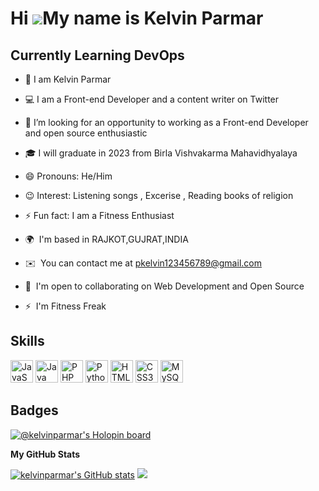 Hi ![](https://user-images.githubusercontent.com/18350557/176309783-0785949b-9127-417c-8b55-ab5a4333674e.gif)My name is Kelvin Parmar
=====================================================================================================================================

Currently Learning DevOps
-----------------------------------------

* 👀 I am Kelvin Parmar 
* 💻 I am a Front-end Developer and a content writer on Twitter 
* 🤔 I’m looking for an opportunity to working as a Front-end Developer and open source enthusiastic 
* 🎓 I will graduate in 2023 from Birla Vishvakarma Mahavidhyalaya 
* 😄 Pronouns: He/Him 
* 😉 Interest: Listening songs , Excerise , Reading books of religion
* ⚡ Fun fact: I am a Fitness Enthusiast

* 🌍  I'm based in RAJKOT,GUJRAT,INDIA
* ✉️  You can contact me at [pkelvin123456789@gmail.com](mailto:pkelvin123456789@gmail.com)
* 🤝  I'm open to collaborating on Web Development and Open Source
* ⚡  I'm Fitness Freak

## Skills

<p align="left">
<a href="https://developer.mozilla.org/en-US/docs/Web/JavaScript" target="_blank" rel="noreferrer"><img src="https://raw.githubusercontent.com/danielcranney/readme-generator/main/public/icons/skills/javascript-colored.svg" width="36" height="36" alt="JavaScript" /></a>
<a href="https://www.oracle.com/java/" target="_blank" rel="noreferrer"><img src="https://raw.githubusercontent.com/danielcranney/readme-generator/main/public/icons/skills/java-colored.svg" width="36" height="36" alt="Java" /></a>
<a href="https://www.php.net/" target="_blank" rel="noreferrer"><img src="https://raw.githubusercontent.com/danielcranney/readme-generator/main/public/icons/skills/php-colored.svg" width="36" height="36" alt="PHP" /></a>
<a href="https://www.python.org/" target="_blank" rel="noreferrer"><img src="https://raw.githubusercontent.com/danielcranney/readme-generator/main/public/icons/skills/python-colored.svg" width="36" height="36" alt="Python" /></a>
<a href="https://developer.mozilla.org/en-US/docs/Glossary/HTML5" target="_blank" rel="noreferrer"><img src="https://raw.githubusercontent.com/danielcranney/readme-generator/main/public/icons/skills/html5-colored.svg" width="36" height="36" alt="HTML5" /></a>
<a href="https://www.w3.org/TR/CSS/#css" target="_blank" rel="noreferrer"><img src="https://raw.githubusercontent.com/danielcranney/readme-generator/main/public/icons/skills/css3-colored.svg" width="36" height="36" alt="CSS3" /></a>
<a href="https://www.mysql.com/" target="_blank" rel="noreferrer"><img src="https://raw.githubusercontent.com/danielcranney/readme-generator/main/public/icons/skills/mysql-colored.svg" width="36" height="36" alt="MySQL" /></a>
</p>





## Badges

[![@kelvinparmar's Holopin board](https://holopin.me/kelvinparmar)](https://holopin.io/@kelvinparmar)



<b>My GitHub Stats</b>

<a href="http://www.github.com/kelvinparmar"><img src="https://github-readme-stats.vercel.app/api?username=kelvinparmar&show_icons=true&hide=&count_private=true&title_color=0891b2&text_color=ffffff&icon_color=0891b2&bg_color=000000&hide_border=true&show_icons=true" alt="kelvinparmar's GitHub stats" /></a>
<a href="http://www.github.com/kelvinparmar"><img src="https://github-readme-streak-stats.herokuapp.com/?user=kelvinparmar&stroke=ffffff&background=000000&ring=0891b2&fire=0891b2&currStreakNum=ffffff&currStreakLabel=0891b2&sideNums=ffffff&sideLabels=ffffff&dates=ffffff&hide_border=true" /></a>

